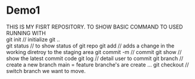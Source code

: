 # Demo1
THIS IS MY FISRT REPOSITORY. TO SHOW BASIC COMMAND TO USED RUNNING WITH 
<br>
git init  // initialize git ..
<br>
git status  // to show status of git repo
git add  //  adds a change in the working diretroy to the staging area
git commit -m // commit 
git show  // show the latest commit code
git log  // detail user to commit 
git branch  // create a new branch main = feature branche's are create ...
git checkout  //  switch branch we want to move.   
